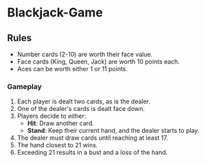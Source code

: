 # Blackjack-Game
## Rules
- Number cards (2-10) are worth their face value.
- Face cards (King, Queen, Jack) are worth 10 points each.
- Aces can be worth either 1 or 11 points.

### Gameplay
1. Each player is dealt two cards, as is the dealer.
2. One of the dealer's cards is dealt face down.
3. Players decide to either:
    - **Hit**: Draw another card.
    - **Stand**: Keep their current hand, and the dealer starts to play.
4. The dealer must draw cards until reaching at least 17.
5. The hand closest to 21 wins.
6. Exceeding 21 results in a bust and a loss of the hand.
